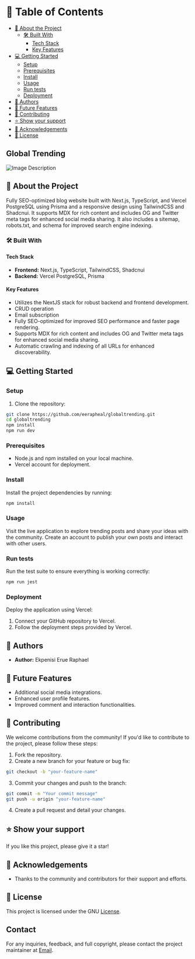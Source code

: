 # 📗 Table of Contents

- [📖 About the Project](#about-project)
  - [🛠️ Built With](#built-with)
    - [Tech Stack](#tech-stack)
    - [Key Features](#key-features)
- [💻 Getting Started](#getting-started)
  - [Setup](#setup)
  - [Prerequisites](#prerequisites)
  - [Install](#install)
  - [Usage](#usage)
  - [Run tests](#run-tests)
  - [Deployment](#triangular_flag_on_post-deployment)
- [👥 Authors](#authors)
- [🔭 Future Features](#future-features)
- [🤝 Contributing](#contributing)
- [⭐ Show your support](#support)
- [🙏 Acknowledgements](#acknowledgements)
- [📝 License](#license)

## Global Trending

![Image Description](https://firebasestorage.googleapis.com/v0/b/globaltreadings.appspot.com/o/1709729634318-global%20treadings.png?alt=media&token=186a3d67-46af-46bd-9e64-302af04a6781)

## 📖 About the Project <a name="about-project"></a>

Fully SEO-optimized blog website built with Next.js, TypeScript, and Vercel PostgreSQL using Prisma and a responsive design using TailwindCSS and Shadcnui. It supports MDX for rich content and includes OG and Twitter meta tags for enhanced social media sharing. It also includes a sitemap, robots.txt, and schema for improved search engine indexing.

### 🛠️ Built With <a name="built-with"></a>

#### Tech Stack <a name="tech-stack"></a>

- **Frontend:** Next.js, TypeScript, TailwindCSS, Shadcnui
- **Backend:** Vercel PostgreSQL, Prisma

#### Key Features <a name="key-features"></a>

- Utilizes the NextJS stack for robust backend and frontend development.
- CRUD operation
- Email subscription
- Fully SEO-optimized for improved SEO performance and faster page rendering.
- Supports MDX for rich content and includes OG and Twitter meta tags for enhanced social media sharing.
- Automatic crawling and indexing of all URLs for enhanced discoverability.

## 💻 Getting Started <a name="getting-started"></a>

### Setup <a name="setup"></a>

1. Clone the repository:

```bash
git clone https://github.com/eerapheal/globaltrending.git
cd globaltrending
npm install
npm run dev
```

### Prerequisites <a name="prerequisites"></a>

- Node.js and npm installed on your local machine.
- Vercel account for deployment.

### Install <a name="install"></a>

Install the project dependencies by running:

```bash
npm install
```

### Usage <a name="usage"></a>

Visit the live application to explore trending posts and share your ideas with the community.
Create an account to publish your own posts and interact with other users.

### Run tests <a name="run-tests"></a>

Run the test suite to ensure everything is working correctly:

```bash
npm run jest
```

### Deployment <a name="triangular_flag_on_post-deployment"></a>

Deploy the application using Vercel:

1. Connect your GitHub repository to Vercel.
2. Follow the deployment steps provided by Vercel.

## 👥 Authors <a name="authors"></a>

- **Author:** Ekpenisi Erue Raphael

## 🔭 Future Features <a name="future-features"></a>

- Additional social media integrations.
- Enhanced user profile features.
- Improved comment and interaction functionalities.

## 🤝 Contributing <a name="contributing"></a>

We welcome contributions from the community! If you'd like to contribute to the project, please follow these steps:

1. Fork the repository.
2. Create a new branch for your feature or bug fix:

```bash
git checkout -b "your-feature-name"
```

3. Commit your changes and push to the branch:

```bash
git commit -m "Your commit message"
git push -u origin "your-feature-name"
```

4. Create a pull request and detail your changes.

## ⭐ Show your support <a name="support"></a>

If you like this project, please give it a star!

## 🙏 Acknowledgements <a name="acknowledgements"></a>

- Thanks to the community and contributors for their support and efforts.

## 📝 License <a name="license"></a>

This project is licensed under the GNU [License](https://github.com/eerapheal/globaltrending/blob/main/LICENSE).

## Contact

For any inquiries, feedback, and full copyright, please contact the project maintainer at [Email](ekpenisiraphael@gmail.com).